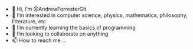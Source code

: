 - 👋 Hi, I’m @AndrewForresterGit
- 👀 I’m interested in computer science, physics, mathematics, philosophy, litterature, etc
- 🌱 I’m currently learning the basics of programming
- 💞️ I’m looking to collaborate on anything
- 📫 How to reach me ...

<!---
AndrewForresterGit/AndrewForresterGit is a ✨ special ✨ repository because its `README.md` (this file) appears on your GitHub profile.
You can click the Preview link to take a look at your changes.
--->

